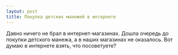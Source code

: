 ```yaml
---
layout: post 
title: Покупка детских манежей в интернете 
--- 
```

Давно ничего не брал в интернет-магазинах. Дошла очередь до покупки детского манежа, а в наших магазинах не оказалось. Вот думаю в интернете взять, что посоветуете?
